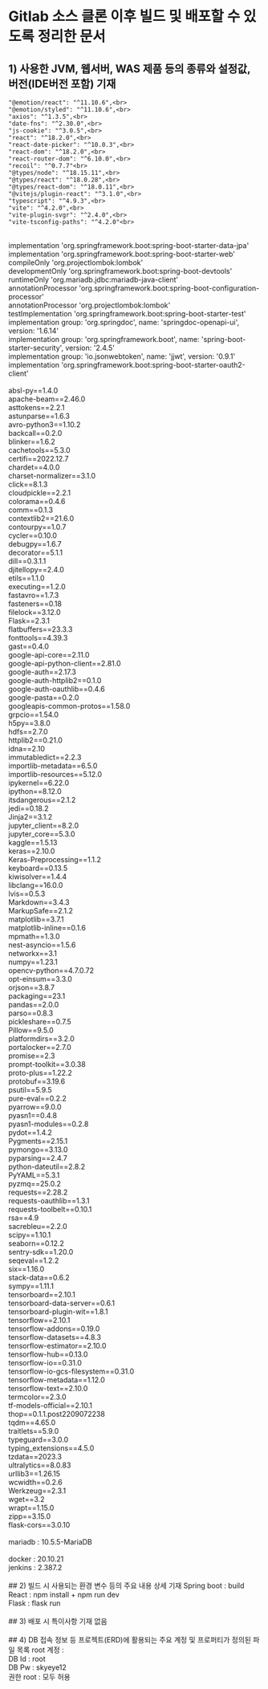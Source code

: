 # Gitlab 소스 클론 이후 빌드 및 배포할 수 있도록 정리한 문서

## 1) 사용한 JVM, 웹서버, WAS 제품 등의 종류와 설정값, 버전(IDE버전 포함) 기재
    "@emotion/react": "^11.10.6",<br>
    "@emotion/styled": "^11.10.6",<br>
    "axios": "^1.3.5",<br>
    "date-fns": "^2.30.0",<br>
    "js-cookie": "^3.0.5",<br>
    "react": "^18.2.0",<br>
    "react-date-picker": "^10.0.3",<br>
    "react-dom": "^18.2.0",<br>
    "react-router-dom": "^6.10.0",<br>
    "recoil": "^0.7.7"<br>
    "@types/node": "^18.15.11",<br>
    "@types/react": "^18.0.28",<br>
    "@types/react-dom": "^18.0.11",<br>
    "@vitejs/plugin-react": "^3.1.0",<br>
    "typescript": "^4.9.3",<br>
    "vite": "^4.2.0",<br>
    "vite-plugin-svgr": "^2.4.0",<br>
    "vite-tsconfig-paths": "^4.2.0"<br>
<br>
	implementation 'org.springframework.boot:spring-boot-starter-data-jpa'<br>
	implementation 'org.springframework.boot:spring-boot-starter-web'<br>
	compileOnly 'org.projectlombok:lombok'<br>
	developmentOnly 'org.springframework.boot:spring-boot-devtools'<br>
	runtimeOnly 'org.mariadb.jdbc:mariadb-java-client'<br>
	annotationProcessor 'org.springframework.boot:spring-boot-configuration-processor'<br>
	annotationProcessor 'org.projectlombok:lombok'<br>
	testImplementation 'org.springframework.boot:spring-boot-starter-test'<br>
	implementation group: 'org.springdoc', name: 'springdoc-openapi-ui', version: '1.6.14'<br>
	implementation group: 'org.springframework.boot', name: 'spring-boot-starter-security', version: '2.4.5'<br>
	implementation group: 'io.jsonwebtoken', name: 'jjwt', version: '0.9.1'<br>
	implementation 'org.springframework.boot:spring-boot-starter-oauth2-client'<br>
<br>
absl-py==1.4.0<br>
apache-beam==2.46.0<br>
asttokens==2.2.1<br>
astunparse==1.6.3<br>
avro-python3==1.10.2<br>
backcall==0.2.0<br>
blinker==1.6.2<br>
cachetools==5.3.0<br>
certifi==2022.12.7<br>
chardet==4.0.0<br>
charset-normalizer==3.1.0<br>
click==8.1.3<br>
cloudpickle==2.2.1<br>
colorama==0.4.6<br>
comm==0.1.3<br>
contextlib2==21.6.0<br>
contourpy==1.0.7<br>
cycler==0.10.0<br>
debugpy==1.6.7<br>
decorator==5.1.1<br>
dill==0.3.1.1<br>
djitellopy==2.4.0<br>
etils==1.1.0<br>
executing==1.2.0<br>
fastavro==1.7.3<br>
fasteners==0.18<br>
filelock==3.12.0<br>
Flask==2.3.1<br>
flatbuffers==23.3.3<br>
fonttools==4.39.3<br>
gast==0.4.0<br>
google-api-core==2.11.0<br>
google-api-python-client==2.81.0<br>
google-auth==2.17.3<br>
google-auth-httplib2==0.1.0<br>
google-auth-oauthlib==0.4.6<br>
google-pasta==0.2.0<br>
googleapis-common-protos==1.58.0<br>
grpcio==1.54.0<br>
h5py==3.8.0<br>
hdfs==2.7.0<br>
httplib2==0.21.0<br>
idna==2.10<br>
immutabledict==2.2.3<br>
importlib-metadata==6.5.0<br>
importlib-resources==5.12.0<br>
ipykernel==6.22.0<br>
ipython==8.12.0<br>
itsdangerous==2.1.2<br>
jedi==0.18.2<br>
Jinja2==3.1.2<br>
jupyter_client==8.2.0<br>
jupyter_core==5.3.0<br>
kaggle==1.5.13<br>
keras==2.10.0<br>
Keras-Preprocessing==1.1.2<br>
keyboard==0.13.5<br>
kiwisolver==1.4.4<br>
libclang==16.0.0<br>
lvis==0.5.3<br>
Markdown==3.4.3<br>
MarkupSafe==2.1.2<br>
matplotlib==3.7.1<br>
matplotlib-inline==0.1.6<br>
mpmath==1.3.0<br>
nest-asyncio==1.5.6<br>
networkx==3.1<br>
numpy==1.23.1<br>
opencv-python==4.7.0.72<br>
opt-einsum==3.3.0<br>
orjson==3.8.7<br>
packaging==23.1<br>
pandas==2.0.0<br>
parso==0.8.3<br>
pickleshare==0.7.5<br>
Pillow==9.5.0<br>
platformdirs==3.2.0<br>
portalocker==2.7.0<br>
promise==2.3<br>
prompt-toolkit==3.0.38<br>
proto-plus==1.22.2<br>
protobuf==3.19.6<br>
psutil==5.9.5<br>
pure-eval==0.2.2<br>
pyarrow==9.0.0<br>
pyasn1==0.4.8<br>
pyasn1-modules==0.2.8<br>
pydot==1.4.2<br>
Pygments==2.15.1<br>
pymongo==3.13.0<br>
pyparsing==2.4.7<br>
python-dateutil==2.8.2<br>
PyYAML==5.3.1<br>
pyzmq==25.0.2<br>
requests==2.28.2<br>
requests-oauthlib==1.3.1<br>
requests-toolbelt==0.10.1<br>
rsa==4.9<br>
sacrebleu==2.2.0<br>
scipy==1.10.1<br>
seaborn==0.12.2<br>
sentry-sdk==1.20.0<br>
seqeval==1.2.2<br>
six==1.16.0<br>
stack-data==0.6.2<br>
sympy==1.11.1<br>
tensorboard==2.10.1<br>
tensorboard-data-server==0.6.1<br>
tensorboard-plugin-wit==1.8.1<br>
tensorflow==2.10.1<br>
tensorflow-addons==0.19.0<br>
tensorflow-datasets==4.8.3<br>
tensorflow-estimator==2.10.0<br>
tensorflow-hub==0.13.0<br>
tensorflow-io==0.31.0<br>
tensorflow-io-gcs-filesystem==0.31.0<br>
tensorflow-metadata==1.12.0<br>
tensorflow-text==2.10.0<br>
termcolor==2.3.0<br>
tf-models-official==2.10.1<br>
thop==0.1.1.post2209072238<br>
tqdm==4.65.0<br>
traitlets==5.9.0<br>
typeguard==3.0.0<br>
typing_extensions==4.5.0<br>
tzdata==2023.3<br>
ultralytics==8.0.83<br>
urllib3==1.26.15<br>
wcwidth==0.2.6<br>
Werkzeug==2.3.1<br>
wget==3.2<br>
wrapt==1.15.0<br>
zipp==3.15.0<br>
flask-cors==3.0.10<br>
<br>
mariadb : 10.5.5-MariaDB<br>
<br>
docker : 20.10.21<br>
jenkins : 2.387.2<br>
<br>
## 2) 빌드 시 사용되는 환경 변수 등의 주요 내용 상세 기재
Spring boot : build<br>
React : npm install + npm run dev<br>
Flask : flask run<br>
<br>
## 3) 배포 시 특이사항 기재
없음<br>
<br>
## 4) DB 접속 정보 등 프로젝트(ERD)에 활용되는 주요 계정 및 프로퍼티가 정의된 파일 목록
root 계정 :<br>
DB Id : root<br>
DB Pw : skyeye12<br>
권한 root : 모두 허용<br>

